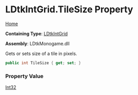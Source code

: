 # LDtkIntGrid\.TileSize Property

[Home](../../../README.md)

**Containing Type**: [LDtkIntGrid](../README.md)

**Assembly**: LDtkMonogame\.dll

  
 Gets or sets size of a tile in pixels\. 

```csharp
public int TileSize { get; set; }
```

### Property Value

[Int32](https://docs.microsoft.com/en-us/dotnet/api/system.int32)

